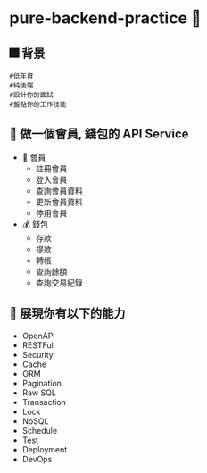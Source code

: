 # pure-backend-practice 📃

## 🎆 背景 
```
#低年資
#純後端
#設計你的面試
#盤點你的工作技能
```

## 🗻 做一個會員, 錢包的 API Service
* 👤 會員
  * 註冊會員
  * 登入會員
  * 查詢會員資料
  * 更新會員資料
  * 停用會員
* 💰 錢包
  * 存款
  * 提款
  * 轉帳
  * 查詢餘額
  * 查詢交易紀錄  

## 💪 展現你有以下的能力
* OpenAPI
* RESTFul
* Security
* Cache
* ORM
* Pagination
* Raw SQL
* Transaction
* Lock 
* NoSQL
* Schedule
* Test
* Deployment
* DevOps
